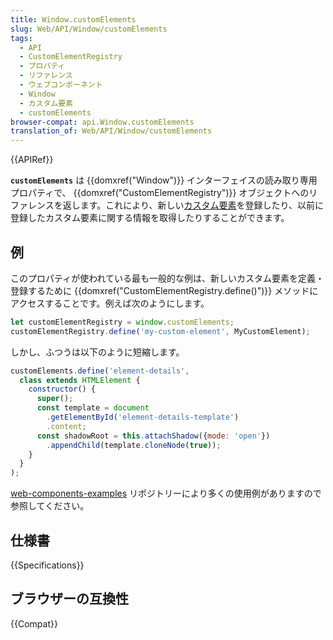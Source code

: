 ```yaml
---
title: Window.customElements
slug: Web/API/Window/customElements
tags:
  - API
  - CustomElementRegistry
  - プロパティ
  - リファレンス
  - ウェブコンポーネント
  - Window
  - カスタム要素
  - customElements
browser-compat: api.Window.customElements
translation_of: Web/API/Window/customElements
---
```

{{APIRef}}

**`customElements`** は {{domxref("Window")}} インターフェイスの読み取り専用プロパティで、 {{domxref("CustomElementRegistry")}} オブジェクトへのリファレンスを返します。これにより、新しい[カスタム要素](/ja/docs/Web/Web_Components/Using_custom_elements)を登録したり、以前に登録したカスタム要素に関する情報を取得したりすることができます。

## 例

このプロパティが使われている最も一般的な例は、新しいカスタム要素を定義・登録するために {{domxref("CustomElementRegistry.define()")}} メソッドにアクセスすることです。例えば次のようにします。

```js
let customElementRegistry = window.customElements;
customElementRegistry.define('my-custom-element', MyCustomElement);
```

しかし、ふつうは以下のように短縮します。

```js
customElements.define('element-details',
  class extends HTMLElement {
    constructor() {
      super();
      const template = document
        .getElementById('element-details-template')
        .content;
      const shadowRoot = this.attachShadow({mode: 'open'})
        .appendChild(template.cloneNode(true));
    }
  }
);
```

[web-components-examples](https://github.com/mdn/web-components-examples/) リポジトリーにより多くの使用例がありますので参照してください。

## 仕様書

{{Specifications}}

## ブラウザーの互換性

{{Compat}}
